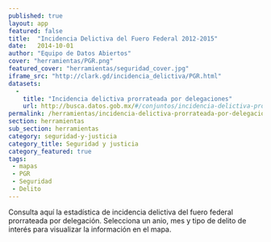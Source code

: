 ```yaml
---
published: true
layout: app
featured: false
title:  "Incidencia Delictiva del Fuero Federal 2012-2015"
date:   2014-10-01
author: "Equipo de Datos Abiertos"
cover: "herramientas/PGR.png"
featured_cover: "herramientas/seguridad_cover.jpg"
iframe_src: "http://clark.gd/incidencia_delictiva/PGR.html"
datasets:
  -
    title: "Incidencia delictiva prorrateada por delegaciones"
    url: http://busca.datos.gob.mx/#/conjuntos/incidencia-delictiva-prorrateada-por-delegaciones
permalink: /herramientas/incidencia-delictiva-prorrateada-por-delegaciones.html
section: herramientas
sub_section: herramientas
category: seguridad-y-justicia
category_title: Seguridad y justicia
category_featured: true
tags:
 - mapas
 - PGR
 - Seguridad
 - Delito
---
```


Consulta aquí la estadística de incidencia delictiva del fuero federal prorrateada por delegación.
Selecciona un anio, mes y tipo de delito de interés para visualizar la información en el mapa.
